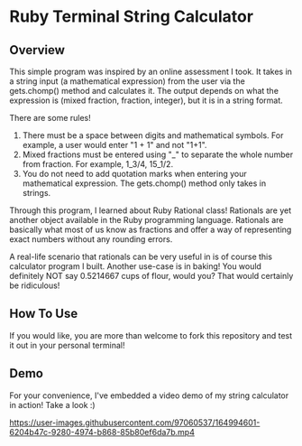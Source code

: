 # **Ruby Terminal String Calculator**

## **Overview**

This simple program was inspired by an online assessment I took. It takes in a string input (a mathematical expression) from the user via the gets.chomp() method and calculates it. The output depends on what the expression is (mixed fraction, fraction, integer), but it is in a string format.

There are some rules!

1. There must be a space between digits and mathematical symbols. For example, a user would enter "1 + 1" and not "1+1".
2. Mixed fractions must be entered using "\_" to separate the whole number from fraction. For example, 1_3/4, 15_1/2.
3. You do not need to add quotation marks when entering your mathematical expression. The gets.chomp() method only takes in strings.

Through this program, I learned about Ruby Rational class! Rationals are yet another object available in the Ruby programming language. Rationals are basically what most of us know as fractions and offer a way of representing exact numbers without any rounding errors.

A real-life scenario that rationals can be very useful in is of course this calculator program I built. Another use-case is in baking! You would definitely NOT say 0.5214667 cups of flour, would you? That would certainly be ridiculous!

## **How To Use**

If you would like, you are more than welcome to fork this repository and test it out in your personal terminal!

## **Demo**

For your convenience, I've embedded a video demo of my string calculator in action! Take a look :)

https://user-images.githubusercontent.com/97060537/164994601-6204b47c-9280-4974-b868-85b80ef6da7b.mp4
